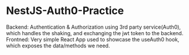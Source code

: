 # NestJS-Auth0-Practice
Backend: Authentication & Authorization using 3rd party service(Auth0), which handles the shaking, and exchanging the jwt token to the backend.
Frontned: Very simple React App used to showcase the useAuth0 hook, which exposes the data/methods we need.
